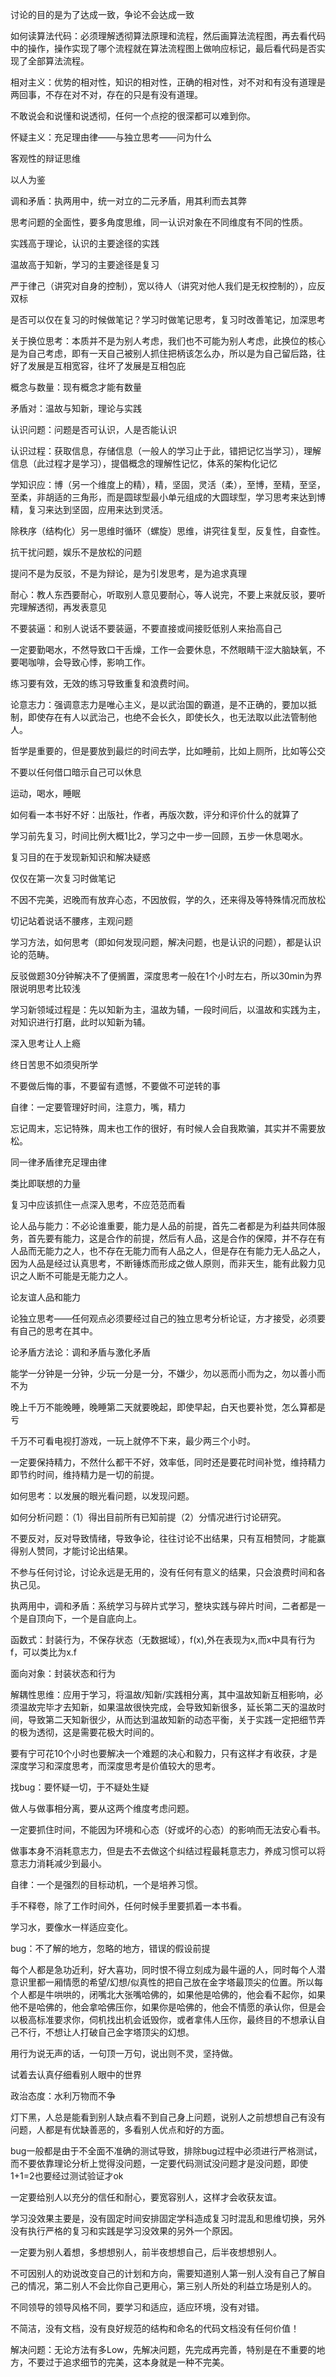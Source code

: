 讨论的目的是为了达成一致，争论不会达成一致

如何读算法代码：必须理解透彻算法原理和流程，然后画算法流程图，再去看代码中的操作，操作实现了哪个流程就在算法流程图上做响应标记，最后看代码是否实现了全部算法流程。

 

相对主义：优势的相对性，知识的相对性，正确的相对性，对不对和有没有道理是两回事，不存在对不对，存在的只是有没有道理。

不敢说会和说懂和说透彻，任何一个点挖的很深都可以难到你。

怀疑主义：充足理由律——与独立思考——问为什么

客观性的辩证思维

以人为鉴

调和矛盾：执两用中，统一对立的二元矛盾，用其利而去其弊

思考问题的全面性，要多角度思维，同一认识对象在不同维度有不同的性质。

实践高于理论，认识的主要途径的实践

温故高于知新，学习的主要途径是复习

严于律己（讲究对自身的控制），宽以待人（讲究对他人我们是无权控制的），应反双标

 

是否可以仅在复习的时候做笔记？学习时做笔记思考，复习时改善笔记，加深思考

关于换位思考：本质并不是为别人考虑，我们也不可能为别人考虑，此换位的核心是为自己考虑，即有一天自己被别人抓住把柄该怎么办，所以是为自己留后路，往好了发展是互相宽容，往坏了发展是互相包庇

概念与数量：现有概念才能有数量

矛盾对：温故与知新，理论与实践

认识问题：问题是否可认识，人是否能认识

认识过程：获取信息，存储信息（一般人的学习止于此，错把记忆当学习），理解信息（此过程才是学习），提倡概念的理解性记忆，体系的架构化记忆

学知识应：博（另一个维度上的精），精，坚固，灵活（柔），至博，至精，至坚，至柔，非胡适的三角形，而是圆球型最小单元组成的大圆球型，学习思考来达到博精，复习来达到坚固，应用来达到灵活。

除秩序（结构化）另一思维时循环（螺旋）思维，讲究往复型，反复性，自查性。

抗干扰问题，娱乐不是放松的问题

提问不是为反驳，不是为辩论，是为引发思考，是为追求真理

耐心：教人东西要耐心，听取别人意见要耐心，等人说完，不要上来就反驳，要听完理解透彻，再发表意见

不要装逼：和别人说话不要装逼，不要直接或间接贬低别人来抬高自己

一定要勤喝水，不然导致口干舌燥，工作一会要休息，不然眼睛干涩大脑缺氧，不要喝咖啡，会导致心悸，影响工作。

练习要有效，无效的练习导致重复和浪费时间。

论意志力：强调意志力是唯心主义，是以武治国的霸道，是不正确的，要加以抵制，即使存在有人以武治己，也绝不会长久，即使长久，也无法取以此法管制他人。

哲学是重要的，但是要放到最烂的时间去学，比如睡前，比如上厕所，比如等公交

不要以任何借口暗示自己可以休息

运动，喝水，睡眠

如何看一本书好不好：出版社，作者，再版次数，评分和评价什么的就算了

学习前先复习，时间比例大概1比2，学习之中一步一回顾，五步一休息喝水。

复习目的在于发现新知识和解决疑惑

仅仅在第一次复习时做笔记

不因不完美，迟晚而有放弃心态，不因放假，学的久，还来得及等特殊情况而放松

切记站着说话不腰疼，主观问题

学习方法，如何思考（即如何发现问题，解决问题，也是认识的问题），都是认识论的范畴。

反驳做题30分钟解决不了便搁置，深度思考一般在1个小时左右，所以30min为界限说明思考比较浅

学习新领域过程是：先以知新为主，温故为辅，一段时间后，以温故和实践为主，对知识进行打磨，此时以知新为辅。

深入思考让人上瘾

终日苦思不如须臾所学

不要做后悔的事，不要留有遗憾，不要做不可逆转的事

自律：一定要管理好时间，注意力，嘴，精力

忘记周末，忘记特殊，周末也工作的很好，有时候人会自我欺骗，其实并不需要放松。

同一律矛盾律充足理由律

类比即联想的力量

复习中应该抓住一点深入思考，不应范范而看

论人品与能力：不必论谁重要，能力是人品的前提，首先二者都是为利益共同体服务，首先要有能力，这是合作的前提，然后有人品，这是合作的保障，并不存在有人品而无能力之人，也不存在无能力而有人品之人，但是存在有能力无人品之人，因为人品是经过认真思考，不断锤炼而形成之做人原则，而非天生，能有此毅力见识之人断不可能是无能力之人。

论友谊人品和能力

论独立思考——任何观点必须要经过自己的独立思考分析论证，方才接受，必须要有自己的思考在其中。

论矛盾方法论：调和矛盾与激化矛盾

能学一分钟是一分钟，少玩一分是一分，不嫌少，勿以恶而小而为之，勿以善小而不为

晚上千万不能晚睡，晚睡第二天就要晚起，即使早起，白天也要补觉，怎么算都是亏

千万不可看电视打游戏，一玩上就停不下来，最少两三个小时。

一定要保持精力，不然什么都干不好，效率低，同时还是要花时间补觉，维持精力即节约时间，维持精力是一切的前提。

如何思考：以发展的眼光看问题，以发现问题。

如何分析问题：（1）得出目前所有已知前提（2）分情况进行讨论研究。

不要反对，反对导致情绪，导致争论，往往讨论不出结果，只有互相赞同，才能赢得别人赞同，才能讨论出结果。

不参与任何讨论，讨论永远是无用的，没有任何有意义的结果，只会浪费时间和各执己见。

执两用中，调和矛盾：系统学习与碎片式学习，整块实践与碎片时间，二者都是一个是自顶向下，一个是自底向上。

函数式：封装行为，不保存状态（无数据域），f(x),外在表现为x,而x中具有行为f，可以类比为x.f

面向对象：封装状态和行为

解耦性思维：应用于学习，将温故/知新/实践相分离，其中温故知新互相影响，必须温故完毕才去知新，如果温故很快完成，会导致知新很多，延长第二天的温故时间，导致第二天知新很少，从而达到温故知新的动态平衡，关于实践一定把细节弄的极为透彻，这是需要花极大时间的。

要有宁可花10个小时也要解决一个难题的决心和毅力，只有这样才有收获，才是深度学习和深度思考，而深度思考是价值较大的思考。

找bug：要怀疑一切，于不疑处生疑

做人与做事相分离，要从这两个维度考虑问题。

一定要抓住时间，不能因为环境和心态（好或坏的心态）的影响而无法安心看书。

做事本身不消耗意志力，但是去不去做这个纠结过程最耗意志力，养成习惯可以将意志力消耗减少到最小。

自律：一个是强烈的目标动机，一个是培养习惯。

手不释卷，除了工作时间外，任何时候手里要抓着一本书看。

学习水，要像水一样适应变化。

bug：不了解的地方，忽略的地方，错误的假设前提

每个人都是急功近利，好大喜功，同时恨不得立刻成为最牛逼的人，同时每个人潜意识里都一厢情愿的希望/幻想/似真性的把自己放在金字塔最顶尖的位置。所以每个人都是牛哄哄的，闭嘴北大张嘴哈佛的，如果他是哈佛的，他会看不起你，如果他不是哈佛的，他会拿哈佛压你，如果你是哈佛的，他会不情愿的承认你，但是会以极高标准要求你，伺机找出机会诋毁你，或者拿伟人压你，最终目的不想承认自己不行，不想让人打破自己金字塔顶尖的幻想。

用行为说无声的话，一句顶一万句，说出则不灵，坚持做。

试着去认真仔细看别人眼中的世界

政治态度：水利万物而不争

灯下黑，人总是能看到别人缺点看不到自己身上问题，说别人之前想想自己有没有问题，人都是有优缺善恶的，多看别人优点和好的方面。

bug一般都是由于不全面不准确的测试导致，排除bug过程中必须进行严格测试，而不要依靠理论分析上觉得没问题，一定要代码测试没问题才是没问题，即使1+1=2也要经过测试验证才ok

 

一定要给别人以充分的信任和耐心，要宽容别人，这样才会收获友谊。

 

学习没效果主要是，没有固定时间安排固定学科造成复习时混乱和思维切换，另外没有执行严格的复习和实践是学习没效果的另外一个原因。

 

一定要为别人着想，多想想别人，前半夜想想自己，后半夜想想别人。

 

不可因别人的劝说改变自己的计划和方向，需要知道别人第一别人没有自己了解自己的情况，第二别人不会比你自己更用心，第三别人所处的利益立场是别人的。

 

不同领导的领导风格不同，要学习和适应，适应环境，没有对错。

 

不简洁，没有文档，没有良好规范的结构和命名的代码文档没有任何价值！

 解决问题：无论方法有多Low，先解决问题，先完成再完善，特别是在不重要的地方，不要过于追求细节的完美，这本身就是一种不完美。